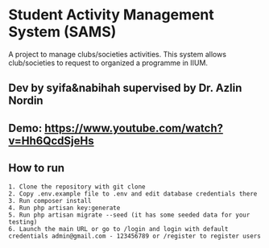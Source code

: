 # Student Activity Management System (SAMS)

A project to manage clubs/societies activities. This system allows club/societies to request to organized a programme in IIUM. 

## Dev by syifa&nabihah supervised by Dr. Azlin Nordin 

## Demo: https://www.youtube.com/watch?v=Hh6QcdSjeHs

## How to run

    1. Clone the repository with git clone
    2. Copy .env.example file to .env and edit database credentials there
    3. Run composer install
    4. Run php artisan key:generate
    5. Run php artisan migrate --seed (it has some seeded data for your testing)
    6. Launch the main URL or go to /login and login with default credentials admin@gmail.com - 123456789 or /register to register users


